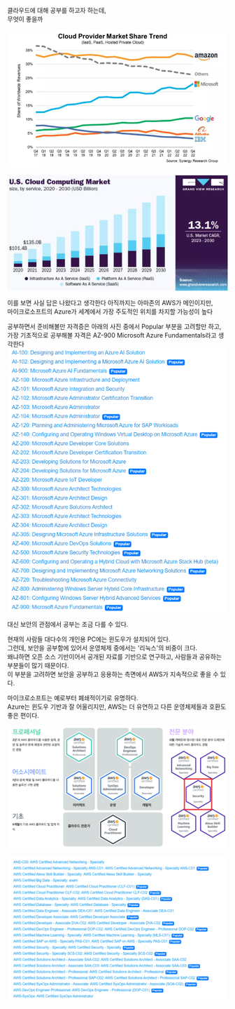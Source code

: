 클라우드에 대해 공부를 하고자 하는데,  
무엇이 좋을까

![이미지](/assets/cloud%20rank.png)  


![이미지](/assets/cloudmarketgrowth.png) 


이를 보면 사실 답은 나왔다고 생각한다
아직까지는 아마존의 AWS가 메인이지만,  
마이크로소프트의 Azure가 세계에서 가장 주도적인 위치를 차지할 가능성이 높다

공부하면서 준비해볼만 자격증은 아래의 사진 중에서 Popular 부분을 고려할만 하고,  
가장 기초적으로 공부해볼 자격은 AZ-900 Microsoft Azure Fundamentals라고 생각한다  
![이미지](/assets/azurecertificate.png)

대신 보안의 관점에서 공부는 조금 다를 수 있다.

현재의 사람들 대다수의 개인용 PC에는 윈도우가 설치되어 있다.  
그런데, 보안을 공부함에 있어서 운영체제 중에서는 '리눅스'의 비중이 크다.  
왜냐하면 오픈 소스 기반이어서 공개된 자료를 기반으로 연구하고, 사람들과 공유하는 부분들이 많기 때문이다.  
이 부분을 고려하면 보안을 공부하고 응용하는 측면에서 AWS가 지속적으로 좋을 수 있다.  

마이크로소프트는 예로부터 폐쇄적이기로 유명하다.  
Azure는 윈도우 기반과 잘 어울리지만, AWS는 더 유연하고 다른 운영체제들과 호환도 좋은 편이다.  

![이미지](/assets/awscertificate.png)


![이미지](/assets/awscert.png)
